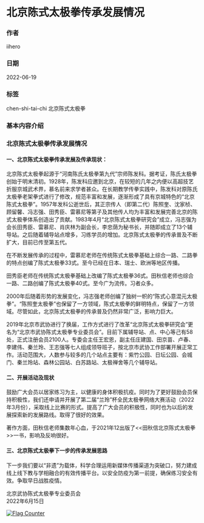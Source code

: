 # 北京陈式太极拳传承发展情况

### 作者

iihero

### 日期

2022-06-19

### 标签

chen-shi-tai-chi 北京陈式太极拳 

### 基本内容介绍

### 北京陈式太极拳传承发展情况
#### 一、北京陈式太极拳传承发展及传承现状：
北京陈式太极拳起源于“河南陈氏太极拳第九代”宗师陈发科。据考证，陈氏太极拳创始于明末清初。1928年，陈发科应邀到北京，在较短的几年之内便以高超技艺折服京城武术界，慕名前来求学者甚众。在长期教学传拳实践中，陈发科对原陈氏太极拳老架拳式进行了修改，规范丰富和发展，逐渐形成了具有京城特色的“北京陈式太极拳”。1957年发科公逝世后，其正宗传人（即第二代）陈照奎、沈家桢、顾留馨、冯志强、田秀臣、雷慕尼等第子及其他传人均为丰富和发展完善北京的陈式太极拳体系创造出了贡献。1983年4月“北京陈式太极拳研究会”成立，冯志强为会长田秀臣、雷慕尼、肖庆林为副会长，李忠荫为秘书长，并随即成立了13个辅导站。之后随着辅导站点增多，习练学员的增加。北京陈式太极拳的传承普及不断扩大，目前已传至第五代。

在不断发展传承的过程中，雷慕尼老师在传统陈式太极拳基础上综合一路、二路拳的特点创编了陈式太极拳33式。至今已经在日本、瑞士、欧洲等地区传播。

田秀臣老师在传统陈式太极拳基础上改编了陈式太极拳36式。田秋信老师也综合一路、二路创编了陈式太极拳40式。至今广为流传。习者众多。

2000年后随着形势的发展变化，冯志强老师创编了独树一帜的“陈式心意混元太极拳”。“陈照奎太极拳”也保留了一方领域，陈式太极拳的鲜明特点，保留了一方领域。尽管如此，北京陈式太极拳的传承普及仍然非常广泛，影响力巨大。

2019年北京市武协进行了换届，工作方式进行了改革“北京陈式太极拳研究会”更名为“北京市武协陈式太极拳专业委员会”。目前下属辅导站、点、中心等己有58处，正式注册会员2100人。专委会主任王宏恩，副主任庄建国、田京苗、卢春、李建伟、秦兰玲、王志强等七人组成领导班子，按北京市武协工作部署开展正常工作。活动范围大，人数参与较多的几个站点主要有：紫竹公园、日坛公园、会城门、秦兰玲站、森林公园站、白苏路站、太极禅舍等几个辅导站。

#### 二、开展活动及现状
鼓励广大会员以居家练习为主，以健康的身体积极抗疫。同时为了更好鼓励会员保持积极性，我们还申请并开展了第二届“兰玲”杯全民太极拳网络大赛活动（2022年3月份），采取线上比赛的形式。提高了广大会员的积极性，同时也为以后的发展探索新的发展路线。取得了很好的效果。

著作方面，田秋信老师集数年心血，于2021年12出版了<<田秋信北京陈式太极拳>>一书，影响及反响很好。

#### 三、北京陈式太极拳下一步的传承发展思路
下一步我们要以“非遗”为载体，科学合理运用新媒体传播渠道为突破口，努力建成线上线下教与学相融合的有效传播平台。以安全防疫为第一前提，确保练习安全有效。争取早日战胜疫情。

北京武协陈式太极拳专业委员会  
2022年6月15日


<a rel="nofollow"  href="https://info.flagcounter.com/tFcK"><img src="https://s11.flagcounter.com/countxl/tFcK/bg_FFFFFF/txt_000000/border_CCCCCC/columns_2/maxflags_10/viewers_0/labels_1/pageviews_1/flags_0/percent_0/" alt="Flag Counter" border="0" alt="Flag Counter"  border="0"></a> 


